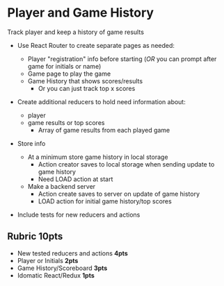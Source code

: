 Player and Game History
===

Track player and keep a history of game results

* Use React Router to create separate pages as needed:
    * Player "registration" info before starting (_OR_ you can prompt after game for initials or name)
    * Game page to play the game
    * Game History that shows scores/results
        * Or you can just track top x scores
  
* Create additional reducers to hold need information about:
    * player
    * game results or top scores
        * Array of game results from each played game
    
* Store info
    * At a minimum store game history in local storage
        * Action creator saves to local storage when sending update to game history
        * Need LOAD action at start
    * Make a backend server
        * Action create saves to server on update of game history
        * LOAD action for initial game history/top scores

* Include tests for new reducers and actions

## Rubric **10pts**

* New tested reducers and actions  **4pts**
* Player or Initials **2pts**
* Game History/Scoreboard **3pts**
* Idomatic React/Redux **1pts**

